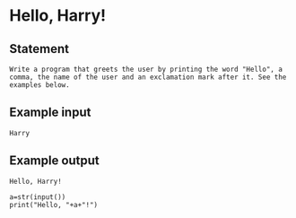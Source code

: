 # Hello, Harry!
## Statement
```
Write a program that greets the user by printing the word "Hello", a comma, the name of the user and an exclamation mark after it. See the examples below.
```
## Example input
```
Harry
```
## Example output
```
Hello, Harry!
```
```
a=str(input())
print("Hello, "+a+"!")
```
